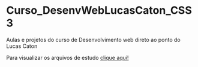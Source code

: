 # Curso_DesenvWebLucasCaton_CSS3
 Aulas e projetos do curso de Desenvolvimento web direto ao ponto do Lucas Caton

 Para visualizar os arquivos de estudo <a href="https://luizdossrmorais.github.io/Curso_DesenvWebLucasCaton_CSS3/index.html">clique aqui!</a>
